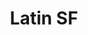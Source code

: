 ---
title: Latin SF
image: "/assets/img/resources/latin.jpg"
description: LatinSF is an initiative that promote business and trade between San Francisco and the Latin American region. Multiple local tax incentives are offered for Latin American startups that settle here and also for startups that want to expand into Latin America
categories:
  - Private-Public Partnership
link: https://sfced.org/latinsf/
---